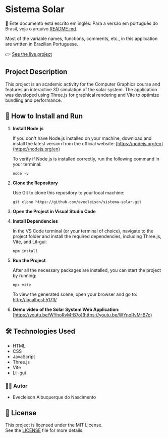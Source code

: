 # Sistema Solar

📌 Este documento está escrito em inglês. Para a versão em português do Brasil, veja o arquivo [README.md](/README.md).

Most of the variable names, functions, comments, etc., in this application are written in Brazilian Portuguese.

👉 [See the live project](https://evecleison.github.io/sistema-solar/)

## Project Description

This project is an academic activity for the Computer Graphics course and features an interactive 3D simulation of the solar system. The application was developed using Three.js for graphical rendering and Vite to optimize bundling and performance.

## 🚀 How to Install and Run

1. **Install Node.js**

   If you don't have Node.js installed on your machine, download and install the latest version from the official website: [https://nodejs.org/en](https://nodejs.org/en)

   To verify if Node.js is installed correctly, run the following command in your terminal:
   ```shell
   node -v
   ```

2. **Clone the Repository**

   Use Git to clone this repository to your local machine:
   ```shell
   git clone https://github.com/evecleison/sistema-solar.git
   ```

3. **Open the Project in Visual Studio Code**

4. **Install Dependencies**

   In the VS Code terminal (or your terminal of choice), navigate to the project folder and install the required dependencies, including Three.js, Vite, and Lil-gui:
   ```shell
   npm install
   ```

5. **Run the Project**

   After all the necessary packages are installed, you can start the project by running:
   ```shell
   npx vite
   ```

   To view the generated scene, open your browser and go to: [http://localhost:5173/](http://localhost:5173/)

6. **Demo video of the Solar System Web Application:**  
   [https://youtu.be/WYnoRvM-B7o](https://youtu.be/WYnoRvM-B7o)

## 🛠 Technologies Used

- HTML  
- CSS  
- JavaScript  
- Three.js  
- Vite  
- Lil-gui

### 👨‍💻  Autor

- Evecleison Albuquerque do Nascimento

## 📄 License

This project is licensed under the MIT License.  
See the [LICENSE](./LICENSE) file for more details.